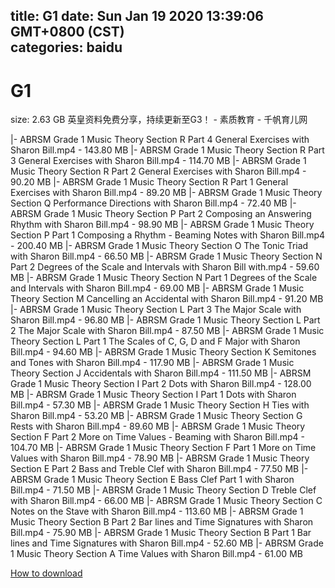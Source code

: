 
title: G1
date: Sun Jan 19 2020 13:39:06 GMT+0800 (CST)    
categories: baidu
---

# G1
size: 2.63 GB
 英皇资料免费分享，持续更新至G3！ - 素质教育 - 千帆育儿网
 
|- ABRSM Grade 1 Music Theory Section R Part 4 General Exercises with Sharon Bill.mp4 - 143.80 MB
|- ABRSM Grade 1 Music Theory Section R Part 3 General Exercises with Sharon Bill.mp4 - 114.70 MB
|- ABRSM Grade 1 Music Theory Section R Part 2 General Exercises with Sharon Bill.mp4 - 90.20 MB
|- ABRSM Grade 1 Music Theory Section R Part 1 General Exercises with Sharon Bill.mp4 - 89.20 MB
|- ABRSM Grade 1 Music Theory Section Q Performance Directions with Sharon Bill.mp4 - 72.40 MB
|- ABRSM Grade 1 Music Theory Section P Part 2 Composing an Answering Rhythm with Sharon Bill.mp4 - 98.90 MB
|- ABRSM Grade 1 Music Theory Section P Part 1 Composing a Rhythm - Beaming Notes with Sharon Bill.mp4 - 200.40 MB
|- ABRSM Grade 1 Music Theory Section O The Tonic Triad with Sharon Bill.mp4 - 66.50 MB
|- ABRSM Grade 1 Music Theory Section N Part 2 Degrees of the Scale and Intervals with Sharon Bill with.mp4 - 59.60 MB
|- ABRSM Grade 1 Music Theory Section N Part 1 Degrees of the Scale and Intervals with Sharon Bill.mp4 - 69.00 MB
|- ABRSM Grade 1 Music Theory Section M Cancelling an Accidental with Sharon Bill.mp4 - 91.20 MB
|- ABRSM Grade 1 Music Theory Section L Part 3 The Major Scale with Sharon Bill.mp4 - 96.80 MB
|- ABRSM Grade 1 Music Theory Section L Part 2 The Major Scale with Sharon Bill.mp4 - 87.50 MB
|- ABRSM Grade 1 Music Theory Section L Part 1 The Scales of C, G, D and F Major with Sharon Bill.mp4 - 94.60 MB
|- ABRSM Grade 1 Music Theory Section K Semitones and Tones with Sharon Bill.mp4 - 117.90 MB
|- ABRSM Grade 1 Music Theory Section J Accidentals with Sharon Bill.mp4 - 111.50 MB
|- ABRSM Grade 1 Music Theory Section I Part 2 Dots with Sharon Bill.mp4 - 128.00 MB
|- ABRSM Grade 1 Music Theory Section I Part 1 Dots with Sharon Bill.mp4 - 57.30 MB
|- ABRSM Grade 1 Music Theory Section H Ties with Sharon Bill.mp4 - 53.20 MB
|- ABRSM Grade 1 Music Theory Section G Rests with Sharon Bill.mp4 - 89.60 MB
|- ABRSM Grade 1 Music Theory Section F Part 2 More on Time Values - Beaming with Sharon Bill.mp4 - 104.70 MB
|- ABRSM Grade 1 Music Theory Section F Part 1 More on Time Values with Sharon Bill.mp4 - 78.90 MB
|- ABRSM Grade 1 Music Theory Section E Part 2 Bass and Treble Clef with Sharon Bill.mp4 - 77.50 MB
|- ABRSM Grade 1 Music Theory Section E Bass Clef Part 1 with Sharon Bill.mp4 - 71.50 MB
|- ABRSM Grade 1 Music Theory Section D Treble Clef with Sharon Bill.mp4 - 66.00 MB
|- ABRSM Grade 1 Music Theory Section C Notes on the Stave with Sharon Bill.mp4 - 113.60 MB
|- ABRSM Grade 1 Music Theory Section B Part 2 Bar lines and Time Signatures with Sharon Bill.mp4 - 75.90 MB
|- ABRSM Grade 1 Music Theory Section B Part 1 Bar lines and Time Signatures with Sharon Bill.mp4 - 52.60 MB
|- ABRSM Grade 1 Music Theory Section A Time Values with Sharon Bill.mp4 - 61.00 MB

[How to download](https://bpcam.bemobtrk.com/go/2ceec3aa-1ca2-46d6-b9ff-aaa5c184517c?jno=874)